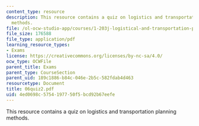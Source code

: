 ```yaml
---
content_type: resource
description: This resource contains a quiz on logistics and transportation planning
  methods.
file: /ol-ocw-studio-app/courses/1-203j-logistical-and-transportation-planning-methods-fall-2006/4ed0698c5754197750f5bcd92b67eefe_06quiz2.pdf
file_size: 176588
file_type: application/pdf
learning_resource_types:
- Exams
license: https://creativecommons.org/licenses/by-nc-sa/4.0/
ocw_type: OCWFile
parent_title: Exams
parent_type: CourseSection
parent_uid: 189c1886-b84c-046e-2b5c-582fdab4d463
resourcetype: Document
title: 06quiz2.pdf
uid: 4ed0698c-5754-1977-50f5-bcd92b67eefe
---
```

This resource contains a quiz on logistics and transportation planning methods.